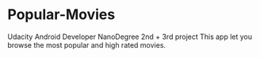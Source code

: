 # Popular-Movies
Udacity Android Developer NanoDegree 2nd + 3rd project
This app let you browse the most popular and high rated movies.
